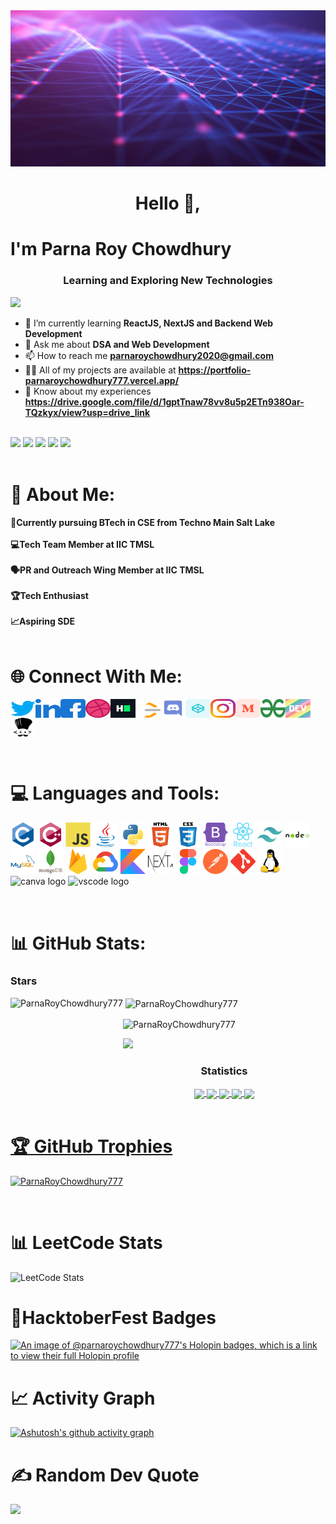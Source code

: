 <div align="center">
<img width="100%" height = "250px" src="background.jpg" alt="cover" />
</div>

<h1 align="center">Hello 👋,</h1><h1>I'm Parna Roy Chowdhury</h1>
<h3 align="center">Learning and Exploring New Technologies</h3>


[![](https://visitcount.itsvg.in/api?id=ParnaRoyChowdhury777&icon=9&color=9)](https://visitcount.itsvg.in)

- 🌱 I’m currently learning **ReactJS, NextJS and Backend Web Development**
- 💬 Ask me about **DSA and Web Development**
- 📫 How to reach me **parnaroychowdhury2020@gmail.com**
- 👨‍💻 All of my projects are available at **https://portfolio-parnaroychowdhury777.vercel.app/**
- 📄 Know about my experiences **https://drive.google.com/file/d/1gptTnaw78vv8u5p2ETn938Oar-TQzkyx/view?usp=drive_link**
<br>
<div> <a href="https://twitter.com/Parna55" target="_blank"><img src="https://img.shields.io/badge/Twitter-1DA1F2?style=for-the-badge&logo=twitter&logoColor=white" target="_blank"></a>
<a href="https://www.linkedin.com/in/parna-roy-chowdhury-756331256" target="_blank"><img src="https://img.shields.io/badge/LinkedIn-0077B5?style=for-the-badge&logo=linkedin&logoColor=white" target="_blank"></a>
<a href="https://github.com/ParnaRoyChowdhury777" target="_blank"><img src="https://img.shields.io/badge/GitHub-100000?style=for-the-badge&logo=github&logoColor=white" target="_blank"></a>
<a href="https://instagram.com/parna.roychowdhury.777" target="_blank"><img src="https://img.shields.io/badge/Instagram-E4405F?style=for-the-badge&logo=instagram&logoColor=white" target="_blank"></a>
<a href = "mailto:parnaroychowdhury2020@gmail.com"><img src="https://img.shields.io/badge/-Gmail-%23333?style=for-the-badge&logo=gmail&logoColor=white" target="_blank"></a>
</div>
<br>

# 💫 About Me:

<h4>
🔷Currently pursuing BTech in CSE from Techno Main Salt Lake<br><br>
💻Tech Team Member at IIC TMSL<br><br>
🗣️PR and Outreach Wing Member at IIC TMSL<br><br>
🏆Tech Enthusiast<br><br>
📈Aspiring SDE<br><br>
</h4>



# 🌐 Connect With Me:

<p align="left">
<a href="https://twitter.com/Parna55" target="blank"><img align="center" src="https://raw.githubusercontent.com/teamedwardforever/Readme-Generator/71f25dd8b98329b168142a6b782a107b75eab178/svg/Social/twitter.svg" alt="Parna55" height="30" width="40" /></a><a href="https://linkedin.com/in/parna-roy-chowdhury-756331256" target="blank"><img align="center" src="https://raw.githubusercontent.com/teamedwardforever/Readme-Generator/71f25dd8b98329b168142a6b782a107b75eab178/svg/Social/linked-in-alt.svg" alt="parna-roy-chowdhury-756331256" height="30" width="40" /></a><a href="https://fb.com/parna.roychowdhury777" target="blank"><img align="center" src="https://raw.githubusercontent.com/teamedwardforever/Readme-Generator/71f25dd8b98329b168142a6b782a107b75eab178/svg/Social/facebook.svg" alt="parna.roychowdhury777" height="30" width="40" /></a><a href="https://dribbble.com/PRC777" target="blank"><img align="center" src="https://raw.githubusercontent.com/teamedwardforever/Readme-Generator/71f25dd8b98329b168142a6b782a107b75eab178/svg/Social/dribbble.svg" alt="PRC777" height="30" width="40" /></a><a href="https://www.hackerrank.com/roychowdhurypar1" target="blank"><img align="center" src="https://raw.githubusercontent.com/teamedwardforever/Readme-Generator/71f25dd8b98329b168142a6b782a107b75eab178/svg/Social/hackerrank.svg" alt="roychowdhurypar1" height="30" width="40" /></a><a href="https://www.leetcode.com/roychowdhuryparna7719" target="blank"><img align="center" src="https://raw.githubusercontent.com/teamedwardforever/Readme-Generator/71f25dd8b98329b168142a6b782a107b75eab178/svg/Social/leet-code.svg" alt="roychowdhuryparna7719" height="30" width="40" /></a><a href="https://discord.gg/#8783" target="blank"><img align="center" src="https://raw.githubusercontent.com/teamedwardforever/Readme-Generator/71f25dd8b98329b168142a6b782a107b75eab178/svg/Social/discord.svg" alt="#8783" height="30" width="40" /></a><a href="https://codepen.io/parna777" target="blank"><img align="center" src="https://raw.githubusercontent.com/teamedwardforever/Readme-Generator/71f25dd8b98329b168142a6b782a107b75eab178/svg/Social/codepen.svg" alt="parna777" height="30" width="40" /></a><a href="https://instagram.com/parna.roychowdhury.777" target="blank"><img align="center" src="https://raw.githubusercontent.com/teamedwardforever/Readme-Generator/71f25dd8b98329b168142a6b782a107b75eab178/svg/Social/instagram.svg" alt="parna.roychowdhury.777" height="30" width="40" /></a><a href="https://medium.com/@roychowdhuryparna7719" target="blank"><img align="center" src="https://raw.githubusercontent.com/teamedwardforever/Readme-Generator/71f25dd8b98329b168142a6b782a107b75eab178/svg/Social/medium.svg" alt="@roychowdhuryparna7719" height="30" width="40" /></a><a href="https://auth.geeksforgeeks.org/user/roychowdhurnzxb" target="blank"><img align="center" src="https://raw.githubusercontent.com/teamedwardforever/Readme-Generator/71f25dd8b98329b168142a6b782a107b75eab178/svg/Social/geeks-for-geeks.svg" alt="roychowdhurnzxb" height="30" width="40" /></a><a href="https://dev.to/parnaroychowdhury777" target="blank"><img align="center" src="https://raw.githubusercontent.com/teamedwardforever/Readme-Generator/71f25dd8b98329b168142a6b782a107b75eab178/svg/Social/devto.svg" alt="parnaroychowdhury777" height="30" width="40" /></a><a href="https://www.codechef.com/users/roychowdhurypa" target="blank"><img align="center" src="https://raw.githubusercontent.com/teamedwardforever/Readme-Generator/71f25dd8b98329b168142a6b782a107b75eab178/svg/Social/codechef.svg" alt="roychowdhurypa" height="30" width="40" /></a></p>
<br>

# 💻 Languages and Tools:

<p align="left">
<img src="https://raw.githubusercontent.com/teamedwardforever/Readme-Generator/71f25dd8b98329b168142a6b782a107b75eab178/svg/Skills/Languages/c-original.svg" alt="C" width="40" height="40"/>
<img src="https://raw.githubusercontent.com/teamedwardforever/Readme-Generator/71f25dd8b98329b168142a6b782a107b75eab178/svg/Skills/Languages/cplusplus-original.svg" alt="CPP" width="40" height="40"/>
<img src="https://raw.githubusercontent.com/teamedwardforever/Readme-Generator/71f25dd8b98329b168142a6b782a107b75eab178/svg/Skills/Languages/javascript-original.svg" alt="Javascript" width="40" height="40"/>
<img src="https://raw.githubusercontent.com/teamedwardforever/Readme-Generator/71f25dd8b98329b168142a6b782a107b75eab178/svg/Skills/Languages/java-original.svg" alt="Java" width="40" height="40"/>
<img src="https://raw.githubusercontent.com/teamedwardforever/Readme-Generator/71f25dd8b98329b168142a6b782a107b75eab178/svg/Skills/Languages/python-original.svg" alt="Python" width="40" height="40"/>
<img src="https://raw.githubusercontent.com/teamedwardforever/Readme-Generator/71f25dd8b98329b168142a6b782a107b75eab178/svg/Skills/Frontend/html5-original-wordmark.svg" alt="HTML" width="40" height="40"/>
<img src="https://raw.githubusercontent.com/teamedwardforever/Readme-Generator/71f25dd8b98329b168142a6b782a107b75eab178/svg/Skills/Frontend/css3-original-wordmark.svg" alt="Css" width="40" height="40"/>
<img src="https://raw.githubusercontent.com/teamedwardforever/Readme-Generator/71f25dd8b98329b168142a6b782a107b75eab178/svg/Skills/Frontend/bootstrap-plain-wordmark.svg" alt="Bootstrap" width="40" height="40"/>
<img src="https://raw.githubusercontent.com/teamedwardforever/Readme-Generator/71f25dd8b98329b168142a6b782a107b75eab178/svg/Skills/Frontend/react-original-wordmark.svg" alt="React" width="40" height="40"/>
<img src="https://raw.githubusercontent.com/teamedwardforever/Readme-Generator/71f25dd8b98329b168142a6b782a107b75eab178/svg/Skills/Frontend/tailwindcss-icon.svg" alt="Tailwindcss" width="40" height="40"/>
<img src="https://raw.githubusercontent.com/teamedwardforever/Readme-Generator/71f25dd8b98329b168142a6b782a107b75eab178/svg/Skills/Backend/nodejs-original-wordmark.svg" alt="NodeJs" width="40" height="40"/>
<img src="https://raw.githubusercontent.com/teamedwardforever/Readme-Generator/71f25dd8b98329b168142a6b782a107b75eab178/svg/Skills/Database/mysql-original-wordmark.svg" alt="Mysql" width="40" height="40"/>
<img src="https://raw.githubusercontent.com/teamedwardforever/Readme-Generator/71f25dd8b98329b168142a6b782a107b75eab178/svg/Skills/Database/mongodb-original-wordmark.svg" alt="Mongodb" width="40" height="40"/>
<img src="https://raw.githubusercontent.com/teamedwardforever/Readme-Generator/71f25dd8b98329b168142a6b782a107b75eab178/svg/Skills/BackendService/firebase-icon.svg" alt="Firebase" width="40" height="40"/>
<img src="https://raw.githubusercontent.com/teamedwardforever/Readme-Generator/71f25dd8b98329b168142a6b782a107b75eab178/svg/Skills/Devops/google_cloud-icon.svg" alt="Google Cloud" width="40" height="40"/>
<img src="https://raw.githubusercontent.com/teamedwardforever/Readme-Generator/71f25dd8b98329b168142a6b782a107b75eab178/svg/Skills/Mobile/kotlinlang-icon.svg" alt="Kotlin" width="40" height="40"/>
<img src="https://raw.githubusercontent.com/teamedwardforever/Readme-Generator/71f25dd8b98329b168142a6b782a107b75eab178/svg/Skills/Static/nextjs-2.svg" alt="Nextjs" width="40" height="40"/>
<img src="https://raw.githubusercontent.com/teamedwardforever/Readme-Generator/71f25dd8b98329b168142a6b782a107b75eab178/svg/Skills/Software/figma-icon.svg" alt="Figma" width="40" height="40"/>
<img src="https://raw.githubusercontent.com/teamedwardforever/Readme-Generator/71f25dd8b98329b168142a6b782a107b75eab178/svg/Skills/Software/getpostman-icon.svg" alt="Postman" width="40" height="40"/>
<img src="https://raw.githubusercontent.com/teamedwardforever/Readme-Generator/71f25dd8b98329b168142a6b782a107b75eab178/svg/Skills/Other/git-scm-icon.svg" alt="Git" width="40" height="40"/>
<img src="https://raw.githubusercontent.com/teamedwardforever/Readme-Generator/71f25dd8b98329b168142a6b782a107b75eab178/svg/Skills/Other/linux-original.svg" alt="Linux" width="40" height="40"/>
<img src="https://cdn.jsdelivr.net/gh/devicons/devicon/icons/canva/canva-original.svg" height="40" width="40" alt="canva logo"  />
<img src="https://cdn.jsdelivr.net/gh/devicons/devicon/icons/vscode/vscode-original.svg" height="40" width="40" alt="vscode logo"  />
</p>
<br>

# 📊 GitHub Stats:

<h3 align="left">Stars</h3>
<img align="left" height="180em" src="https://github-readme-stats.vercel.app/api/top-langs/?username=ParnaRoyChowdhury777&layout=compact&theme=highcontrast" alt=ParnaRoyChowdhury777 />

<p>&nbsp;<img align="center" height="180em" src="https://github-readme-stats.vercel.app/api?username=ParnaRoyChowdhury777&show_icons=true&locale=en&theme=highcontrast" alt="ParnaRoyChowdhury777" /></p>

<p><img align="center" height="180em" src="https://github-readme-streak-stats.herokuapp.com/?user=ParnaRoyChowdhury777&theme=neon-dark" alt="ParnaRoyChowdhury777" /></p>

<img src="https://user-images.githubusercontent.com/73097560/115834477-dbab4500-a447-11eb-908a-139a6edaec5c.gif"><h3 align="center">Statistics</h3>
<div align="center">
<a href="https://github.com/ParnaRoyChowdhury777">
<img align="center" src="http://github-profile-summary-cards.vercel.app/api/cards/stats?username=ParnaRoyChowdhury777&theme=github_dark" height="180em" />
<img align="center" src="http://github-profile-summary-cards.vercel.app/api/cards/most-commit-language?username=ParnaRoyChowdhury777&theme=github_dark" height="180em" />
<img align="center" src="http://github-profile-summary-cards.vercel.app/api/cards/repos-per-language?username=ParnaRoyChowdhury777&theme=github_dark" height="180em" />
<img align="center" src="http://github-profile-summary-cards.vercel.app/api/cards/productive-time?username=ParnaRoyChowdhury777&theme=github_dark" height="180em" />
<img align="center" src="http://github-profile-summary-cards.vercel.app/api/cards/profile-details?username=ParnaRoyChowdhury777&theme=github_dark" height="180em" />
</div>
<br>

# 🏆 GitHub Trophies

<p align="left"> <a href="https://github.com/ryo-ma/github-profile-trophy"><img src="https://github-profile-trophy.vercel.app/?username=ParnaRoyChowdhury777&theme=onestar" alt="ParnaRoyChowdhury777" /></a> </p><br>

# 📊 LeetCode Stats

![LeetCode Stats](https://leetcard.jacoblin.cool/roychowdhuryparna7719?theme=unicorn&font=Josefin%20Slab&ext=heatmap)
<br>

# 🏅HacktoberFest Badges

[![An image of @parnaroychowdhury777's Holopin badges, which is a link to view their full Holopin profile](https://holopin.me/parnaroychowdhury777)](https://holopin.io/@parnaroychowdhury777)<br>

# 📈 Activity Graph

[![Ashutosh's github activity graph](https://github-readme-activity-graph.vercel.app/graph?username=ParnaRoyChowdhury777&bg_color=12092b&color=eef4eb&line=37b7e1&point=f7fdf7&area=true&hide_border=true)](https://github.com/ashutosh00710/github-readme-activity-graph)
<br>

# ✍️ Random Dev Quote

![](https://quotes-github-readme.vercel.app/api?type=horizontal&theme=dark)






















